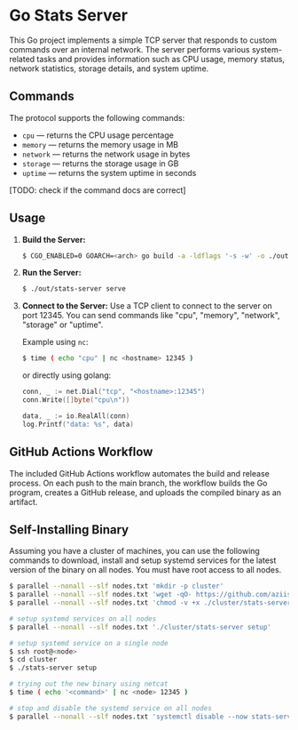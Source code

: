 # Go Stats Server

This Go project implements a simple TCP server that responds to custom commands over an internal network. The server performs various system-related tasks and provides information such as CPU usage, memory status, network statistics, storage details, and system uptime.

## Commands

The protocol supports the following commands: 

- `cpu` &mdash; returns the CPU usage percentage
- `memory` &mdash; returns the memory usage in MB
- `network` &mdash; returns the network usage in bytes
- `storage` &mdash; returns the storage usage in GB
- `uptime` &mdash; returns the system uptime in seconds

[TODO: check if the command docs are correct]

## Usage

1. **Build the Server:**

    ```bash shell
    $ CGO_ENABLED=0 GOARCH=<arch> go build -a -ldflags '-s -w' -o ./out/stats-server main.go
    ```

2. **Run the Server:**

    ```bash shell
    $ ./out/stats-server serve
    ```

3. **Connect to the Server:** Use a TCP client to connect to the server on port 12345. You can send commands like "cpu", "memory", "network", "storage" or
   "uptime".

    Example using `nc`:

    ```bash shell
    $ time ( echo "cpu" | nc <hostname> 12345 )
    ```

    or directly using golang:

    ```go
    conn, _ := net.Dial("tcp", "<hostname>:12345")
    conn.Write([]byte("cpu\n"))

    data, _ := io.RealAll(conn)
    log.Printf("data: %s", data)
    ```

## GitHub Actions Workflow

The included GitHub Actions workflow automates the build and release process. On each push to the main branch, the workflow builds the Go program, creates a GitHub release, and uploads the compiled binary as an artifact.

## Self-Installing Binary

Assuming you have a cluster of machines, you can use the following commands to download, install and setup systemd services for the latest version of the binary on all nodes. You must have root access to all nodes.

```bash
$ parallel --nonall --slf nodes.txt 'mkdir -p cluster'
$ parallel --nonall --slf nodes.txt 'wget -qO- https://github.com/aziis98/go-stats-server/releases/latest/download/stats-server > ./cluster/stats-server'
$ parallel --nonall --slf nodes.txt 'chmod -v +x ./cluster/stats-server'

# setup systemd services on all nodes
$ parallel --nonall --slf nodes.txt './cluster/stats-server setup'

# setup systemd service on a single node
$ ssh root@<node>
$ cd cluster
$ ./stats-server setup

# trying out the new binary using netcat
$ time ( echo '<command>' | nc <node> 12345 )

# stop and disable the systemd service on all nodes
$ parallel --nonall --slf nodes.txt 'systemctl disable --now stats-server.service'
```
